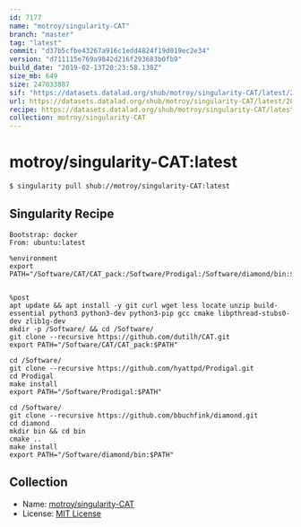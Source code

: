 ```yaml
---
id: 7177
name: "motroy/singularity-CAT"
branch: "master"
tag: "latest"
commit: "d37b5cfbe43267a916c1edd4824f19d019ec2e34"
version: "d711115e769a9842d216f293683b0fb9"
build_date: "2019-02-13T20:23:58.138Z"
size_mb: 649
size: 247033887
sif: "https://datasets.datalad.org/shub/motroy/singularity-CAT/latest/2019-02-13-d37b5cfb-d711115e/d711115e769a9842d216f293683b0fb9.simg"
url: https://datasets.datalad.org/shub/motroy/singularity-CAT/latest/2019-02-13-d37b5cfb-d711115e/
recipe: https://datasets.datalad.org/shub/motroy/singularity-CAT/latest/2019-02-13-d37b5cfb-d711115e/Singularity
collection: motroy/singularity-CAT
---
```


# motroy/singularity-CAT:latest

```bash
$ singularity pull shub://motroy/singularity-CAT:latest
```

## Singularity Recipe

```singularity
Bootstrap: docker
From: ubuntu:latest

%environment
export PATH="/Software/CAT/CAT_pack:/Software/Prodigal:/Software/diamond/bin:$PATH"


%post
apt update && apt install -y git curl wget less locate unzip build-essential python3 python3-dev python3-pip gcc cmake libpthread-stubs0-dev zlib1g-dev
mkdir -p /Software/ && cd /Software/
git clone --recursive https://github.com/dutilh/CAT.git
export PATH="/Software/CAT/CAT_pack:$PATH"

cd /Software/
git clone --recursive https://github.com/hyattpd/Prodigal.git
cd Prodigal
make install
export PATH="/Software/Prodigal:$PATH"

cd /Software/
git clone --recursive https://github.com/bbuchfink/diamond.git
cd diamond
mkdir bin && cd bin
cmake ..
make install
export PATH="/Software/diamond/bin:$PATH"
```

## Collection

 - Name: [motroy/singularity-CAT](https://github.com/motroy/singularity-CAT)
 - License: [MIT License](https://api.github.com/licenses/mit)

